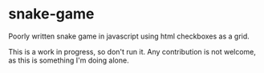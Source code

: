 # snake-game
Poorly written snake game in javascript using html checkboxes as a grid.


This is a work in progress, so don't run it.
Any contribution is not welcome, as this is something I'm doing alone.
